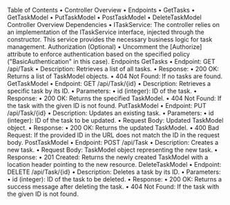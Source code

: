 Table of Contents
•	Controller Overview
•	Endpoints
•	GetTasks
•	GetTaskModel
•	PutTaskModel
•	PostTaskModel
•	DeleteTaskModel
Controller Overview
Dependencies
•	ITaskService: The controller relies on an implementation of the ITaskService interface, injected through the constructor. This service provides the necessary business logic for task management.
Authorization (Optional)
•	Uncomment the [Authorize] attribute to enforce authentication based on the specified policy ("BasicAuthentication" in this case).
Endpoints
GetTasks
•	Endpoint: GET /api/Task
•	Description: Retrieves a list of all tasks.
•	Response:
•	200 OK: Returns a list of TaskModel objects.
•	404 Not Found: If no tasks are found.
GetTaskModel
•	Endpoint: GET /api/Task/{id}
•	Description: Retrieves a specific task by its ID.
•	Parameters:
•	id (integer): ID of the task.
•	Response:
•	200 OK: Returns the specified TaskModel.
•	404 Not Found: If the task with the given ID is not found.
PutTaskModel
•	Endpoint: PUT /api/Task/{id}
•	Description: Updates an existing task.
•	Parameters:
•	id (integer): ID of the task to be updated.
•	Request Body: Updated TaskModel object.
•	Response:
•	200 OK: Returns the updated TaskModel.
•	400 Bad Request: If the provided ID in the URL does not match the ID in the request body.
PostTaskModel
•	Endpoint: POST /api/Task
•	Description: Creates a new task.
•	Request Body: TaskModel object representing the new task.
•	Response:
•	201 Created: Returns the newly created TaskModel with a location header pointing to the new resource.
DeleteTaskModel
•	Endpoint: DELETE /api/Task/{id}
•	Description: Deletes a task by its ID.
•	Parameters:
•	id (integer): ID of the task to be deleted.
•	Response:
•	200 OK: Returns a success message after deleting the task.
•	404 Not Found: If the task with the given ID is not found.

